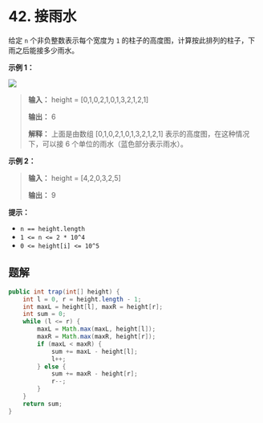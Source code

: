 # 42. 接雨水

给定 `n` 个非负整数表示每个宽度为 `1` 的柱子的高度图，计算按此排列的柱子，下雨之后能接多少雨水。

**示例 1：**

![](https://assets.leetcode-cn.com/aliyun-lc-upload/uploads/2018/10/22/rainwatertrap.png)

> **输入：** height = \[0,1,0,2,1,0,1,3,2,1,2,1]
> 
> **输出：** 6
> 
> **解释：** 上面是由数组 \[0,1,0,2,1,0,1,3,2,1,2,1] 表示的高度图，在这种情况下，可以接 6 个单位的雨水（蓝色部分表示雨水）。
>

**示例 2：**

> **输入：** height = \[4,2,0,3,2,5]
> 
> **输出：** 9
>

**提示：**

*   `n == height.length`
*   `1 <= n <= 2 * 10^4`
*   `0 <= height[i] <= 10^5`


## 题解

```java
public int trap(int[] height) {
    int l = 0, r = height.length - 1;
    int maxL = height[l], maxR = height[r];
    int sum = 0;
    while (l <= r) {
        maxL = Math.max(maxL, height[l]);
        maxR = Math.max(maxR, height[r]);
        if (maxL < maxR) {
            sum += maxL - height[l];
            l++;
        } else {
            sum += maxR - height[r];
            r--;
        }
    }
    return sum;
}
```